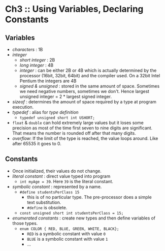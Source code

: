 Ch3 :: Using Variables, Declaring Constants
=========================================

## Variables
- _characters_ : 1B
- _integer_
    - _short integer_ : 2B
    - _long integer_ : 4B
    - _integer_ : can be either 2B or 4B which is actually determined by the processor (16bit, 32bit, 64bit) and the compiler used. On a 32bit Intel Pentium the integers are 4B
    - _signed & unsigned_ : stored in the same amount of space. Sometimes we need negative numbers, sometimes we don't. Hence largest unsigned integer = 2 * largest signed integer.
- _sizeof_ : determines the amount of space required by a type at program execution. 
- _typedef_ : alias for _type definition_
    - `typedef unsigned short int USHORT;`
- `float` & `double` can hold extremely large values but it loses some precision as most of the time first seven to nine digits are significant. That means the number is rounded off after that many digits. 
- _overflow_: If the limit of the type is reached, the value loops around. Like after 65535 it goes to 0.

## Constants
- Once initialized, their values do not change.
- _literal constant_ : direct value typed into program
    - `int myAge = 39`. Here `39` is the literal constant.
- _symbolic constant_ : represented by a name.
    - `#define studentsPerClass 15`
        - this is of no particular type. The pre-processor does a simple text substitution.
        - `#define` is obsolete.
    - `const unsigned short int studentsPerClass = 15;`
- _enumerated constants_ : create new types and then define variables of those types.
    - `enum COLOR { RED, BLUE, GREEN, WHITE, BLACK};`
        - `RED` is a symbolic constant with value `0`
        - `BLUE` is a symbolic constant with value `1`
        - ...